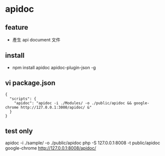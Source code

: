# apidoc

## feature
- 產生 api document 文件

## install
- npm install apidoc apidoc-plugin-json -g

## vi package.json
```
{
  "scripts": {
    "apidoc": "apidoc -i ./Modules/ -o ./public/apidoc && google-chrome http://127.0.0.1:3000/apidoc/ &"
  }
}
```

## test only
apidoc -i ./sample/ -o ./public/apidoc
php -S 127.0.0.1:8008 -t public/apidoc
google-chrome http://127.0.0.1:8008/apidoc/

